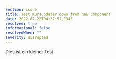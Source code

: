 ```yaml
---
section: issue
title: Test Kursupdater down from new component
date: 2022-07-22T04:37:57.134Z
resolved: true
informational: false
resolvedWhen: ""
severity: disrupted
---
```

Dies ist ein kleiner Test